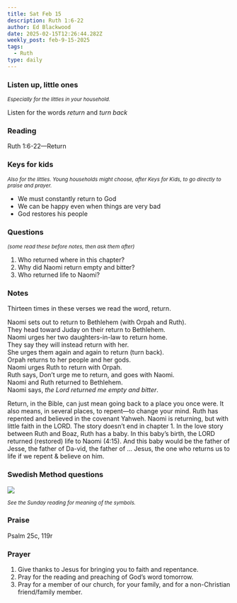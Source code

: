 ```yaml
---
title: Sat Feb 15
description: Ruth 1:6-22
author: Ed Blackwood
date: 2025-02-15T12:26:44.282Z
weekly_post: feb-9-15-2025
tags:
  - Ruth
type: daily
---
```

### Listen up, little ones

<div><small><i>Especially for the littles in your household.</i></small></div>

Listen for the words *return* and *turn back*

### Reading

Ruth 1:6-22—Return

### Keys for kids

<div><small><i>Also for the littles. Young households might choose, after Keys for Kids, to go directly to praise and prayer.</i></small></div>

* We must constantly return to God
* We can be happy even when things are very bad
* God restores his people

### Questions

<div><small><i>(some read these before notes, then ask them after)</i></small></div>

1. Who returned where in this chapter?
2. Why did Naomi return empty and bitter?
3. Who returned life to Naomi?

### Notes

Thirteen times in these verses we read the word, return.

Naomi sets out to return to Bethlehem (with Orpah and Ruth).<br>
They head toward Juday on their return to Bethlehem.<br>
Naomi urges her two daughters-in-law to return home.<br>
They say they will instead return with her.<br>
She urges them again and again to return (turn back).<br>
Orpah returns to her people and her gods.<br>
Naomi urges Ruth to return with Orpah.<br>
Ruth says, Don’t urge me to return, and goes with Naomi.<br>
Naomi and Ruth returned to Bethlehem.<br>
Naomi says, *the Lord returned me empty and bitter*.

Return, in the Bible, can just mean going back to a place you once were. It also means, in several places, to repent—to change your mind. Ruth has repented and believed in the covenant Yahweh. Naomi is returning, but with little faith in the LORD. The story doesn’t end in chapter 1. In the love story between Ruth and Boaz, Ruth has a baby. In this baby’s birth, the LORD returned (restored) life to Naomi (4:15). And this baby would be the father of Jesse, the father of Da-vid, the father of … Jesus, the one who returns us to life if we repent & believe on him.

### Swedish Method questions

![](/static/img/family_worship_study_ed-swedish_questions.png)

<div><small><i>See the Sunday reading for meaning of the symbols.</i></small></div>

### Praise

P﻿salm 25c, 119r

### Prayer

1. Give thanks to Jesus for bringing you to faith and repentance.
2. Pray for the reading and preaching of God’s word tomorrow.
3. Pray for a member of our church, for your family, and for a non-Christian friend/family member.